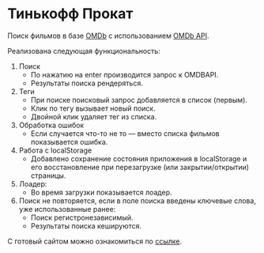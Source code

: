 # Тинькофф Прокат

Поиск фильмов в базе [OMDb](https://www.imdb.com/) с использованием [OMDb API](https://www.omdbapi.com/).

Реализована следующая функциональность:

1. Поиск
   - По нажатию на enter производится запрос к OMDBAPI.
   - Результаты поиска рендеряться.
2. Теги
   - При поиске поисковый запрос добавляется в список (первым).
   - Клик по тегу вызывает новый поиск.
   - Двойной клик удаляет тег из списка.
3. Обработка ошибок
   - Если случается что-то не то — вместо списка фильмов показывается ошибка.
4. Работа с localStorage
   - Добавлено сохранение состояния приложения в localStorage и его восстановление при перезагрузке (или закрытии/открытии) страницы.
5. Лоадер:
   - Во время загрузки показывается лоадер.
6. Поиск не повторяется, если в поле поиска введены ключевые слова, уже использованные ранее:
   - Поиск регистронезависимый.
   - Результаты поиска кешируются.

С готовый сайтом можно ознакомиться по [ссылке](https://andreisorvanov.github.io/User-Management/).
